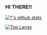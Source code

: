 ### HI THERE!!

<!--
**2fireontree/2fireontree** is a ✨ _special_ ✨ repository because its `README.md` (this file) appears on your GitHub profile.

Here are some ideas to get you started:

- 🔭 I’m currently working on ...
- 🌱 I’m currently learning ...
- 👯 I’m looking to collaborate on ...
- 🤔 I’m looking for help with ...
- 💬 Ask me about ...
- 📫 How to reach me: ...
- 😄 Pronouns: ...
- ⚡ Fun fact: ...
-->


[![*'s github stats](https://github-readme-stats.vercel.app/api?username=younghwangit)](https://github.com/younghwangit)

[![Top Langs](https://github-readme-stats.vercel.app/api/top-langs/?username=younghwangit&layout=compact)](https://github.com/younghwangit/github-readme-stats)
